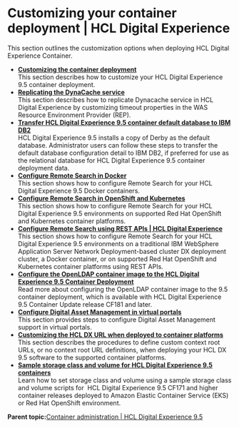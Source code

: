 # Customizing your container deployment \| HCL Digital Experience

This section outlines the customization options when deploying HCL Digital Experience Container.

-   **[Customizing the container deployment](../containerization/customizing_container_deployment.md)**  
This section describes how to customize your HCL Digital Experience 9.5 container deployment.
-   **[Replicating the DynaCache service](../containerization/dynacache_replication.md)**  
This section describes how to replicate Dynacache service in HCL Digital Experience by customizing timeout properties in the WAS Resource Environment Provider \(REP\).
-   **[Transfer HCL Digital Experience 9.5 container default database to IBM DB2](../containerization/cw_containerdbtransfer_ibm_db2.md)**  
HCL Digital Experience 9.5 installs a copy of Derby as the default database. Administrator users can follow these steps to transfer the default database configuration detail to IBM DB2, if preferred for use as the relational database for HCL Digital Experience 9.5 container deployment data.
-   **[Configure Remote Search in Docker](../containerization/docker_remote_search.md)**  
This section shows how to configure Remote Search for your HCL Digital Experience 9.5 Docker containers.
-   **[Configure Remote Search in OpenShift and Kubernetes](../containerization/kubernetes_remote_search.md)**  
This section shows how to configure Remote Search for your HCL Digital Experience 9.5 environments on supported Red Hat OpenShift and Kubernetes container platforms.
-   **[Configure Remote Search using REST APIs \| HCL Digital Experience](../containerization/REST_APIs_remote_search.md)**  
This section shows how to configure Remote Search for your HCL Digital Experience 9.5 environments on a traditional IBM WebSphere Application Server Network Deployment-based cluster DX deployment cluster, a Docker container, or on supported Red Hat OpenShift and Kubernetes container platforms using REST APIs.
-   **[Configure the OpenLDAP container image to the HCL Digital Experience 9.5 Container Deployment](../containerization/configure_openldap_image.md)**  
Read more about configuring the OpenLDAP container image to the 9.5 container deployment, which is available with HCL Digital Experience 9.5 Container Update release CF181 and later.
-   **[Configure Digital Asset Management in virtual portals](../containerization/configure_digital_asset_management_in_virtual_portals.md)**  
This section provides steps to configure Digital Asset Management support in virtual portals.
-   **[Customizing the HCL DX URL when deployed to container platforms](../containerization/t_customize_dx_url.md)**  
This section describes the procedures to define custom context root URLs, or no context root URL definitions, when deploying your HCL DX 9.5 software to the supported container platforms.
-   **[Sample storage class and volume for HCL Digital Experience 9.5 containers](../containerization/sample_storage_class_volume.md)**  
Learn how to set storage class and volume using a sample storage class and volume scripts for  HCL Digital Experience 9.5 CF171 and higher container releases deployed to Amazon Elastic Container Service \(EKS\) or Red Hat OpenShift environment.

**Parent topic:**[Container administration \| HCL Digital Experience 9.5](../containerization/maintenance.md)

